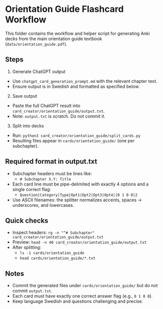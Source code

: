 # Orientation Guide Flashcard Workflow

This folder contains the workflow and helper script for generating Anki decks from the main orientation guide textbook (`data/orientation_guide.pdf`).

## Steps

1) Generate ChatGPT output
- Use `chatgpt_card_generation_prompt.md` with the relevant chapter text.
- Ensure output is in Swedish and formatted as specified below.

2) Save output
- Paste the full ChatGPT result into `card_creator/orientation_guide/output.txt`.
- Note: `output.txt` is scratch. Do not commit it.

3) Split into decks
- Run: `python3 card_creator/orientation_guide/split_cards.py`
- Resulting files appear in `cards/orientation_guide/` (one per subchapter).

## Required format in output.txt

- Subchapter headers must be lines like:
  - `# Subchapter X.Y: Title`
- Each card line must be pipe-delimited with exactly 4 options and a single correct flag:
  - `Question|Category|Type|Opt1|Opt2|Opt3|Opt4||0 1 0 0|2`
- Use ASCII filenames: the splitter normalizes accents, spaces -> underscores, and lowercases.

## Quick checks

- Inspect headers: `rg -n "^# Subchapter" card_creator/orientation_guide/output.txt`
- Preview: `head -n 40 card_creator/orientation_guide/output.txt`
- After splitting:
  - `ls -1 cards/orientation_guide`
  - `head cards/orientation_guide/*.txt`

## Notes

- Commit the generated files under `cards/orientation_guide/` but do not commit `output.txt`.
- Each card must have exactly one correct answer flag (e.g., `0 1 0 0`).
- Keep language Swedish and questions challenging and precise.

